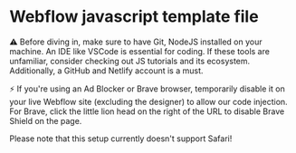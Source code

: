 # Webflow javascript template file

⚠️ Before diving in, make sure to have Git, NodeJS installed on your machine. An IDE like VSCode is essential for coding. If these tools are unfamiliar, consider checking out JS tutorials and its ecosystem. Additionally, a GitHub and Netlify account is a must.

⚡ If you're using an Ad Blocker or Brave browser, temporarily disable it on your live Webflow site (excluding the designer) to allow our code injection. For Brave, click the little lion head on the right of the URL to disable Brave Shield on the page.

Please note that this setup currently doesn't support Safari!
